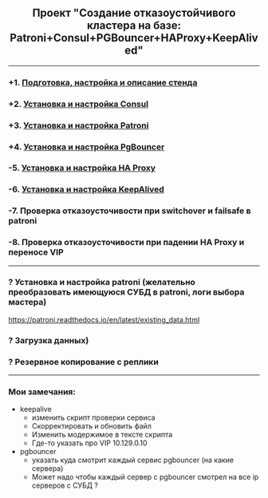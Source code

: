 <div align="center"><h2> Проект "Создание отказоустойчивого кластера на базе: Patroni+Consul+PGBouncer+HAProxy+KeepAlived" </h2></div>

***

### +1. [Подготовка, настройка и описание стенда](Stand_Info.md)
### +2. [Установка и настройка Consul](Consul.md)
### +3. [Установка и настройка Patroni](Patroni.md)
### +4. [Установка и настройка PgBouncer](PGBouncer.md)
### -5. [Установка и настройка HA Proxy](HAProxy.md)
### -6. [Установка и настройка KeepAlived](KeepAlived.md)
### -7. Проверка отказоусточивости при switchover и failsafe в patroni
### -8. Проверка отказоусточивости при падении HA Proxy и переносе VIP



***
### ? Установка и настройка patroni (желательно преобразовать имеющуюся СУБД в patroni, логи выбора мастера)
https://patroni.readthedocs.io/en/latest/existing_data.html
### ? Загрузка данных)
### ? Резервное копирование с реплики
***
### Мои замечания:
  * keepalive
    * изменить скрипт проверки сервиса
    * Скорректировать и обновить файл
    * Изменить модержимое в тексте скрипта
    * Где-то указать про VIP 10.129.0.10
  * pgbouncer
    * указать куда смотрит каждый сервис pgbouncer (на какие сервера)
    * Может надо чтобы каждый сервер с pgbouncer смотрел на все ip серверов с СУБД ?
